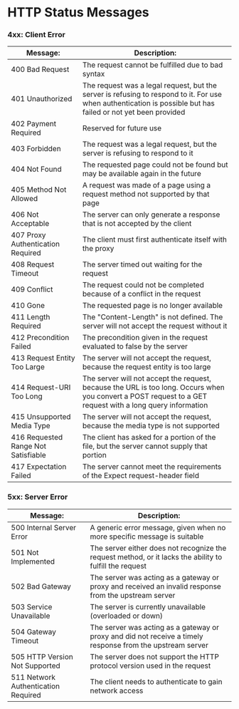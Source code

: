 
# HTTP Status Messages
### 4xx: Client Error

Message: | Description:
----------------- | ------------------
400 Bad Request | The request cannot be fulfilled due to bad syntax
401 Unauthorized | The request was a legal request, but the server is refusing to respond to it. For use when authentication is possible but has failed or not yet been provided
402 Payment Required | Reserved for future use
403 Forbidden | The request was a legal request, but the server is refusing to respond to it
404 Not Found | The requested page could not be found but may be available again in the future
405 Method Not Allowed | A request was made of a page using a request method not supported by that page
406 Not Acceptable | The server can only generate a response that is not accepted by the client
407 Proxy Authentication Required | The client must first authenticate itself with the proxy
408 Request Timeout | The server timed out waiting for the request
409 Conflict | The request could not be completed because of a conflict in the request
410 Gone | The requested page is no longer available
411 Length Required | The "Content-Length" is not defined. The server will not accept the request without it 
412 Precondition Failed | The precondition given in the request evaluated to false by the server
413 Request Entity Too Large | The server will not accept the request, because the request entity is too large
414 Request-URI Too Long | The server will not accept the request, because the URL is too long. Occurs when you convert a POST request to a GET request with a long query information 
415 Unsupported Media Type | The server will not accept the request, because the media type is not supported 
416 Requested Range Not Satisfiable | The client has asked for a portion of the file, but the server cannot supply that portion
417 Expectation Failed | The server cannot meet the requirements of the Expect request-header field

### 5xx: Server Error

Message: | Description:
----------------- | ------------------
500 Internal Server Error | A generic error message, given when no more specific message is suitable
501 Not Implemented | The server either does not recognize the request method, or it lacks the ability to fulfill the request
502 Bad Gateway | The server was acting as a gateway or proxy and received an invalid response from the upstream server
503 Service Unavailable | The server is currently unavailable (overloaded or down)
504 Gateway Timeout | The server was acting as a gateway or proxy and did not receive a timely response from the upstream server
505 HTTP Version Not Supported | The server does not support the HTTP protocol version used in the request
511 Network Authentication Required | The client needs to authenticate to gain network access
